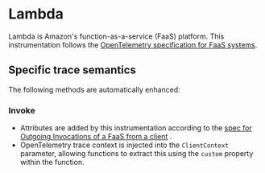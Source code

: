 # Lambda

Lambda is Amazon's function-as-a-service (FaaS) platform. This instrumentation follows the [OpenTelemetry specification for FaaS systems](https://github.com/open-telemetry/opentelemetry-specification/blob/main/specification/trace/semantic_conventions/faas.md).

## Specific trace semantics

The following methods are automatically enhanced:

### Invoke

- Attributes are added by this instrumentation according to the [spec for Outgoing Invocations of a FaaS from a client](https://github.com/open-telemetry/opentelemetry-specification/blob/main/specification/trace/semantic_conventions/faas.md#outgoing-invocations) .
- OpenTelemetry trace context is injected into the `ClientContext` parameter, allowing functions to extract this using the `custom` property within the function.
